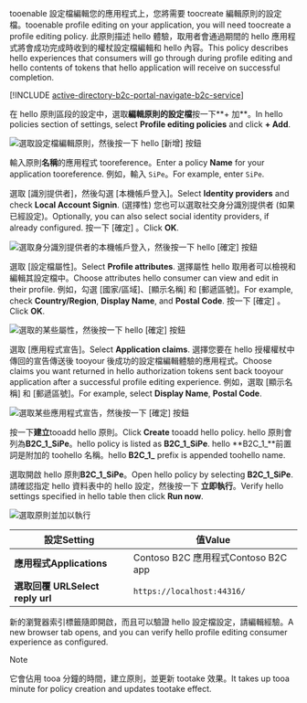 <span data-ttu-id="a7be2-101">tooenable 設定檔編輯您的應用程式上，您將需要 toocreate 編輯原則的設定檔。</span><span class="sxs-lookup"><span data-stu-id="a7be2-101">tooenable profile editing on your application, you will need toocreate a profile editing policy.</span></span> <span data-ttu-id="a7be2-102">此原則描述 hello 體驗，取用者會通過期間的 hello 應用程式將會成功完成時收到的權杖設定檔編輯和 hello 內容。</span><span class="sxs-lookup"><span data-stu-id="a7be2-102">This policy describes hello experiences that consumers will go through during profile editing and hello contents of tokens that hello application will receive on successful completion.</span></span>

[!INCLUDE [active-directory-b2c-portal-navigate-b2c-service](active-directory-b2c-portal-navigate-b2c-service.md)]

<span data-ttu-id="a7be2-103">在 hello 原則區段的設定中，選取**編輯原則的設定檔**按一下**+ 加**。</span><span class="sxs-lookup"><span data-stu-id="a7be2-103">In hello policies section of settings, select **Profile editing policies** and click **+ Add**.</span></span>

![選取設定檔編輯原則，然後按一下 hello [新增] 按鈕](media/active-directory-b2c-create-profile-editing-policy/add-b2c-editing-policy.png)

<span data-ttu-id="a7be2-105">輸入原則**名稱**的應用程式 tooreference。</span><span class="sxs-lookup"><span data-stu-id="a7be2-105">Enter a policy **Name** for your application tooreference.</span></span> <span data-ttu-id="a7be2-106">例如，輸入 `SiPe`。</span><span class="sxs-lookup"><span data-stu-id="a7be2-106">For example, enter `SiPe`.</span></span>

<span data-ttu-id="a7be2-107">選取 [識別提供者]，然後勾選 [本機帳戶登入]。</span><span class="sxs-lookup"><span data-stu-id="a7be2-107">Select **Identity providers** and check **Local Account Signin**.</span></span> <span data-ttu-id="a7be2-108">(選擇性) 您也可以選取社交身分識別提供者 (如果已經設定)。</span><span class="sxs-lookup"><span data-stu-id="a7be2-108">Optionally, you can also select social identity providers, if already configured.</span></span> <span data-ttu-id="a7be2-109">按一下 [確定] 。</span><span class="sxs-lookup"><span data-stu-id="a7be2-109">Click **OK**.</span></span>

![選取身分識別提供者的本機帳戶登入，然後按一下 hello [確定] 按鈕](media/active-directory-b2c-create-profile-editing-policy/add-b2c-editing-identity-providers.png)

<span data-ttu-id="a7be2-111">選取 [設定檔屬性]。</span><span class="sxs-lookup"><span data-stu-id="a7be2-111">Select **Profile attributes**.</span></span> <span data-ttu-id="a7be2-112">選擇屬性 hello 取用者可以檢視和編輯其設定檔中。</span><span class="sxs-lookup"><span data-stu-id="a7be2-112">Choose attributes hello consumer can view and edit in their profile.</span></span> <span data-ttu-id="a7be2-113">例如，勾選 [國家/區域]、[顯示名稱] 和 [郵遞區號]。</span><span class="sxs-lookup"><span data-stu-id="a7be2-113">For example, check **Country/Region**, **Display Name**, and **Postal Code**.</span></span> <span data-ttu-id="a7be2-114">按一下 [確定] 。</span><span class="sxs-lookup"><span data-stu-id="a7be2-114">Click **OK**.</span></span>

![選取的某些屬性，然後按一下 hello [確定] 按鈕](media/active-directory-b2c-create-profile-editing-policy/add-b2c-editing-attributes.png)

<span data-ttu-id="a7be2-116">選取 [應用程式宣告]。</span><span class="sxs-lookup"><span data-stu-id="a7be2-116">Select **Application claims**.</span></span> <span data-ttu-id="a7be2-117">選擇您要在 hello 授權權杖中傳回的宣告傳送後 tooyour 後成功的設定檔編輯體驗的應用程式。</span><span class="sxs-lookup"><span data-stu-id="a7be2-117">Choose claims you want returned in hello authorization tokens sent back tooyour application after a successful profile editing experience.</span></span> <span data-ttu-id="a7be2-118">例如，選取 [顯示名稱] 和 [郵遞區號]。</span><span class="sxs-lookup"><span data-stu-id="a7be2-118">For example, select **Display Name**, **Postal Code**.</span></span>

![選取某些應用程式宣告，然後按一下 [確定] 按鈕](media/active-directory-b2c-create-profile-editing-policy/add-b2c-editing-application-claims.png)

<span data-ttu-id="a7be2-120">按一下**建立**tooadd hello 原則。</span><span class="sxs-lookup"><span data-stu-id="a7be2-120">Click **Create** tooadd hello policy.</span></span> <span data-ttu-id="a7be2-121">hello 原則會列為**B2C_1_SiPe**。</span><span class="sxs-lookup"><span data-stu-id="a7be2-121">hello policy is listed as **B2C_1_SiPe**.</span></span> <span data-ttu-id="a7be2-122">hello **B2C_1_**前置詞是附加的 toohello 名稱。</span><span class="sxs-lookup"><span data-stu-id="a7be2-122">hello **B2C_1_** prefix is appended toohello name.</span></span>

<span data-ttu-id="a7be2-123">選取開啟 hello 原則**B2C_1_SiPe**。</span><span class="sxs-lookup"><span data-stu-id="a7be2-123">Open hello policy by selecting **B2C_1_SiPe**.</span></span> <span data-ttu-id="a7be2-124">請確認指定 hello 資料表中的 hello 設定，然後按一下 **立即執行**。</span><span class="sxs-lookup"><span data-stu-id="a7be2-124">Verify hello settings specified in hello table then click **Run now**.</span></span>

![選取原則並加以執行](media/active-directory-b2c-create-profile-editing-policy/run-b2c-editing-policy.png)

| <span data-ttu-id="a7be2-126">設定</span><span class="sxs-lookup"><span data-stu-id="a7be2-126">Setting</span></span>      | <span data-ttu-id="a7be2-127">值</span><span class="sxs-lookup"><span data-stu-id="a7be2-127">Value</span></span>  |
| ------------ | ------ |
| <span data-ttu-id="a7be2-128">**應用程式**</span><span class="sxs-lookup"><span data-stu-id="a7be2-128">**Applications**</span></span> | <span data-ttu-id="a7be2-129">Contoso B2C 應用程式</span><span class="sxs-lookup"><span data-stu-id="a7be2-129">Contoso B2C app</span></span> |
| <span data-ttu-id="a7be2-130">**選取回覆 URL**</span><span class="sxs-lookup"><span data-stu-id="a7be2-130">**Select reply url**</span></span> | `https://localhost:44316/` |

<span data-ttu-id="a7be2-131">新的瀏覽器索引標籤隨即開啟，而且可以驗證 hello 設定檔設定，請編輯經驗。</span><span class="sxs-lookup"><span data-stu-id="a7be2-131">A new browser tab opens, and you can verify hello profile editing consumer experience as configured.</span></span>

> [!NOTE]
> <span data-ttu-id="a7be2-132">它會佔用 tooa 分鐘的時間，建立原則，並更新 tootake 效果。</span><span class="sxs-lookup"><span data-stu-id="a7be2-132">It takes up tooa minute for policy creation and updates tootake effect.</span></span>
>